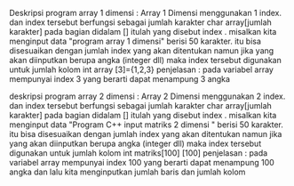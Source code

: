 Deskripsi program array 1 dimensi : Array 1 Dimensi menggunakan 1 index. dan index tersebut berfungsi sebagai jumlah karakter
char array[jumlah karakter]
pada bagian didalam [] itulah yang disebut index . misalkan kita menginput data "program array 1 dimensi" berisi 50 karakter. itu bisa disesuaikan dengan jumlah index yang akan ditentukan namun jika yang akan diinputkan berupa angka (integer dll) maka index tersebut digunakan untuk jumlah kolom
int array [3]={1,2,3} penjelasan : pada variabel array mempunyai index 3 yang berarti dapat menampung 3 angka

deskripsi program array 2 dimensi : Array 2 Dimensi menggunakan 2 index. dan index tersebut berfungsi sebagai jumlah karakter
char array[jumlah karakter]
pada bagian didalam [] itulah yang disebut index . misalkan kita menginput data "Program C++ input matriks 2 dimensi " berisi 50 karakter. itu bisa disesuaikan dengan jumlah index yang akan ditentukan namun jika yang akan diinputkan berupa angka (integer dll) maka index tersebut digunakan untuk jumlah kolom
int matriks[100] [100] penjelasan : pada variabel array mempunyai index 100 yang berarti dapat menampung 100 angka dan lalu kita menginputkan jumlah baris dan jumlah kolom 
